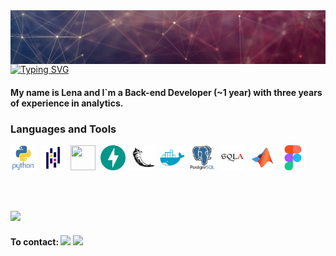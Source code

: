 <div>
  <img src="background.jpg" align="center">
  </div>
<a href="https://git.io/typing-svg"><img src="https://readme-typing-svg.demolab.com?font=Fira+Code&pause=1000&color=783C55&center=true&vCenter=true&width=435&lines=Hello%2C+world!" alt="Typing SVG" /></a>
<!-- <h1 align="center">Hi there! <img src="https://media.giphy.com/media/hvRJCLFzcasrR4ia7z/giphy.gif" width="40"></h1> -->
<!-- <h2 align="center">Hi there!</h2> -->
<h4 align="left">My name is Lena and I`m a Back-end Developer (~1 year) with three years of experience in analytics.</h4>



### Languages and Tools
  <img src="https://github.com/devicons/devicon/blob/master/icons/python/python-original-wordmark.svg" title="Python" alt="Python" width="40" height="40"/>&nbsp;
  <img src="https://github.com/devicons/devicon/blob/master/icons/pandas/pandas-original.svg" title="Pandas" alt="" width="40" height="40"/>&nbsp;
  <img src="https://github.com/plotly/dash/blob/dev/dash/favicon.ico" title="Dash" alt="" width="40" height="40"/>&nbsp;
  <img src="https://github.com/devicons/devicon/blob/master/icons/fastapi/fastapi-plain.svg" title="FastApi" alt="" width="40" height="40"/>&nbsp;
  <img src="https://github.com/devicons/devicon/blob/master/icons/flask/flask-original.svg" title="Flask" alt="" width="40" height="40"/>&nbsp;
  <img src="https://github.com/devicons/devicon/blob/master/icons/docker/docker-plain.svg" title="Docker" alt="" width="40" height="40"/>&nbsp;
  <img src="https://github.com/devicons/devicon/blob/master/icons/postgresql/postgresql-original-wordmark.svg" title="PostgreSQL" alt="PostgreSQL" width="40" height="40"/>&nbsp;
  <img src="https://github.com/devicons/devicon/blob/master/icons/sqlalchemy/sqlalchemy-original.svg" title="SQLalchemy" alt="" width="40" height="40"/>&nbsp;
  <img src="https://github.com/devicons/devicon/blob/master/icons/matlab/matlab-original.svg" title="Matlab" alt="" width="40" height="40"/>&nbsp;
  <img src="https://github.com/devicons/devicon/blob/master/icons/figma/figma-original.svg" title="Figma" alt="" width="40" height="40"/>&nbsp;

<br></br>



![](https://komarev.com/ghpvc/?username=R0leni&color=brightgreen)

<h4 align="left">To contact: 
<a href="https://t.me/roleni" target="_blank"><img src="https://img.shields.io/badge/-roleni-red?color=white&logo=telegram&logoColor=blue" height="20"/></a>
<a href="https://www.linkedin.com/in/elena-matrosova/" target="_blank"><img src="https://img.shields.io/badge/-roleni-blue?style=flat&logo=Linkedin&logoColor=white" height="18"/></a>

</h4>

<!--
**R0leni/R0leni** is a ✨ _special_ ✨ repository because its `README.md` (this file) appears on your GitHub profile.

Here are some ideas to get you started:

- 🔭 I’m currently working on ...
- 🌱 I’m currently learning ...
- 👯 I’m looking to collaborate on ...
- 🤔 I’m looking for help with ...
- 💬 Ask me about ...
- 📫 How to reach me: ...
- 😄 Pronouns: ...
- ⚡ Fun fact: ...
-->
